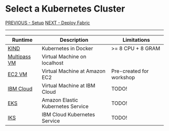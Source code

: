 # Select a Kubernetes Cluster

[PREVIOUS - Setup](00-setup.md) 
[NEXT - Deploy Fabric](20-fabric.md)

---

Runtime                              | Description                       | Limitations
-------------------------------------|-----------------------------------|------------------------------
[KIND](11-kube-kind.md)              | Kubernetes in Docker              | >= 8 CPU + 8 GRAM 
[Multipass VM](12-kube-multipass.md) | Virtual Machine on localhost      | 
[EC2 VM](13-kube-ec2.md)             | Virtual Machine at Amazon EC2     | Pre-created for workshop 
[IBM Cloud](14-kube-ibmcloud.md)     | Virtual Machine at IBM Cloud      | TODO! 
[EKS](15-kube-eks.md)                | Amazon Elastic Kubernetes Service | TODO! 
[IKS](16-kube-iks.md)                | IBM Cloud Kubernetes Service      | TODO! 




